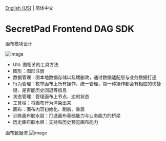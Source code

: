 [English (US)](README.md) | 简体中文

# SecretPad Frontend DAG SDK

画布模块设计

![image](https://github.com/secretflow/secretpad-frontend/assets/46579290/bc56b079-0b79-4305-8406-3181a4fd0620)

- Util: 图相关的工具方法
- 图形：图形注册
- 数据管理：图本地数据存储以及增删改，通过数据适配层与业务数据打通
- 行为管理：枚举画布上所有操作，统一管理，每一种操作都会有相应的快捷键、是否能历史回退等信息
- 状态管理：管理画布上节点、边的状态
- 工具栏：将画布行为渲染出来
- 画布：画布内容初始化、刷新、重置
- 训练画布胶水层：打通画布基础能力与业务能力的桥梁
- 历史画布胶水层：支持和历史预览画布能力

画布数据流
![image](https://github.com/secretflow/secretpad-frontend/assets/46579290/9b9374e0-dbe0-4258-8f03-f309fd350e40)


